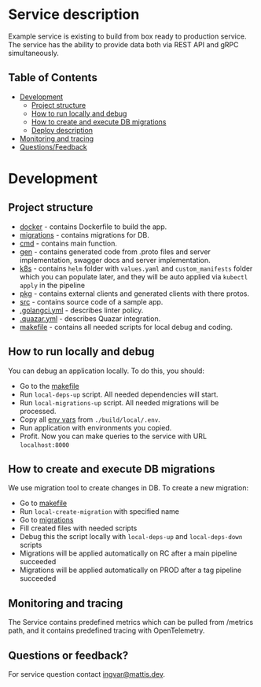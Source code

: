 # Service description
Example service is existing to build from box ready to production service.
The service has the ability to provide data both via REST API and gRPC simultaneously.

## Table of Contents
- [Development](#development)
  - [Project structure](#project-structure)
  - [How to run locally and debug](#how-to-run-locally-and-debug)
  - [How to create and execute DB migrations](#how-to-create-and-execute-db-migrations)
  - [Deploy description](#deploy-description)
- [Monitoring and tracing](#monitoring)
- [Questions/Feedback](#questions-or-feedback)

# Development
## Project structure
- [docker](build%2Fapp%2Fdocker) - contains Dockerfile to build the app.
- [migrations](build%2Fapp%2Fmigrations) - contains migrations for DB.
- [cmd](cmd) - contains main function.
- [gen](gen) - contains generated code from .proto files and server implementation, swagger docs and server implementation.
- [k8s](k8s) - contains `helm` folder with `values.yaml` and `custom_manifests` folder which you can populate later, and they will be auto applied via `kubectl apply` in the pipeline
- [pkg](pkg) - contains external clients and generated clients with there protos.
- [src](src) - contains source code of a sample app.
- [.golangci.yml](.golangci.yml) - describes linter policy.
- [.quazar.yml](.quazar.yml) - describes Quazar integration.
- [makefile](makefile) - contains all needed scripts for local debug and coding.

## How to run locally and debug
You can debug an application locally.
To do this, you should:
- Go to the [makefile](makefile)
- Run `local-deps-up` script. All needed dependencies will start.
- Run `local-migrations-up` script. All needed migrations will be processed.
- Copy all [env vars](build/local/.env) from `./build/local/.env`.
- Run application with environments you copied.
- Profit. Now you can make queries to the service with URL `localhost:8000`

## How to create and execute DB migrations
We use migration tool to create changes in DB. To create a new migration:
- Go to [makefile](makefile)
- Run `local-create-migration` with specified name
- Go to [migrations](build/app/migrations)
- Fill created files with needed scripts
- Debug this the script locally with `local-deps-up` and `local-deps-down` scripts
- Migrations will be applied automatically on RC after a main pipeline succeeded
- Migrations will be applied automatically on PROD after a tag pipeline succeeded

## Monitoring and tracing
The Service contains predefined metrics which can be pulled from /metrics path, and it contains predefined tracing with OpenTelemetry.

## Questions or feedback?
For service question contact ingvar@mattis.dev.
